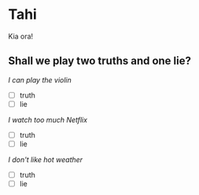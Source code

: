 # Tahi

Kia ora!

## Shall we play two truths and one lie?

*I can play the violin*
- [ ] truth
- [ ] lie

*I watch too much Netflix*
- [ ] truth
- [ ] lie

*I don't like hot weather*
- [ ] truth
- [ ] lie
